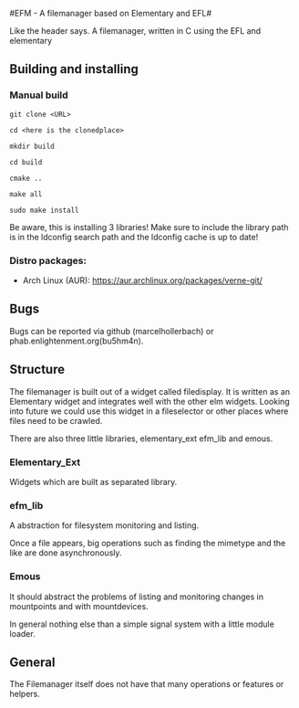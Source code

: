 #EFM - A filemanager based on Elementary and EFL#

Like the header says. A filemanager, written in C using the EFL and elementary

## Building and installing ##

### Manual build

```
git clone <URL>

cd <here is the clonedplace>

mkdir build

cd build

cmake ..

make all

sudo make install

```
Be aware, this is installing 3 libraries!
Make sure to include the library path is in the ldconfig search path and the ldconfig cache is up to date!

### Distro packages:

* Arch Linux (AUR): https://aur.archlinux.org/packages/verne-git/


## Bugs ##

Bugs can be reported via github (marcelhollerbach) or phab.enlightenment.org(bu5hm4n).

## Structure ##

The filemanager is built out of a widget called filedisplay. It is written as an Elementary widget and integrates well with the other elm widgets. Looking into future we could use this widget in a fileselector or other places where files need to be crawled.

There are also three little libraries, elementary_ext efm_lib and emous.

### Elementary_Ext ###

Widgets which are built as separated library.

### efm_lib ###

A abstraction for filesystem monitoring and listing.

Once a file appears, big operations such as finding the mimetype and the like are done asynchronously.

### Emous ###

It should abstract the problems of listing and monitoring changes in mountpoints and with mountdevices.

In general nothing else than a simple signal system with a little module loader.

## General ##

The Filemanager itself does not have that many operations or features or helpers.
